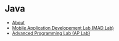 #  Java
- [About](https://docs.google.com/presentation/d/1c582jzeqO7XbqAWfkigCLPEqaHucTbceH4RYgfP7LZ8/edit?usp=sharing)
- [Mobile Application Developement Lab (MAD Lab)](https://github.com/RISHABH12005/Java/tree/main/MAD)
- [Advanced Programming Lab (AP Lab)](https://github.com/RISHABH12005/Java/tree/main/AP)
